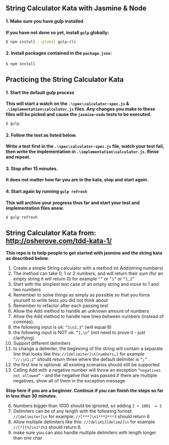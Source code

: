 ## String Calculator Kata with Jasmine & Node

#### 1. Make sure you have gulp installed

__If you have not done so yet, install `gulp` globally:__

```sh
$ npm install --global gulp-cli
```

#### 2. Install packages contained in the `package.json`:

```sh
$ npm install
```

## Practicing the String Calculator Kata

#### 1. Start the default gulp process

__This will start a watch on the `.\spec\calculator-spec.js` & `.\implementation\calculator.js` files. Any changes you make to these files will be picked and cause the `jasmine-node` tests to be executed.__

```sh
$ gulp
```

#### 2. Follow the test as listed below.

__Write a test first in the `.\spec\calculator-spec.js` file, watch your test fail, then write the implementation in `.\implementation\calculator.js`. Rinse and repeat.__

#### 3. Stop after 15 minutes. 

__It does not matter how far you are in the kata, stop and start again.__
 
#### 4. Start again by running `gulp refresh`

__This will archive your progress thus far and start your test and implementation files anew.__

```sh
$ gulp refresh
```

## String Calculator Kata from: http://osherove.com/tdd-kata-1/
__This repo is to help people to get started with jasmine and the string kata as described below.__

1. Create a simple String calculator with a method int Add(string numbers)
  1. The method can take 0, 1 or 2 numbers, and will return their sum (for an empty string it will return 0) for example `“”` or `“1”` or `“1,2”`
  2. Start with the simplest test case of an empty string and move to 1 and two numbers
  3. Remember to solve things as simply as possible so that you force yourself to write tests you did not think about
  4. Remember to refactor after each passing test
2. Allow the Add method to handle an unknown amount of numbers
3. Allow the Add method to handle new lines between numbers (instead of commas).
  1. the following input is ok:  `“1\n2,3”`  (will equal 6)
  2. the following input is NOT ok:  `“1,\n”` (not need to prove it - just clarifying)
4. Support different delimiters
  1. to change a delimiter, the beginning of the string will contain a separate line that looks like this:   `//[delimiter]\n[numbers…]` for example `“//;\n1;2”` should return three where the default delimiter is `“;”` .
  2. the first line is optional. all existing scenarios should still be supported
5. Calling Add with a negative number will throw an exception `“negatives not allowed”` - and the negative that was passed.if there are multiple negatives, show all of them in the exception message

__Stop here if you are a beginner. Continue if you can finish the steps so far in less than 30 minutes.__

6. Numbers bigger than 1000 should be ignored, so adding `2 + 1001  = 2`
7. Delimiters can be of any length with the following format:  `//[delimiter]\n` for example: `//[***]\n1***2***3` should return 6
8. Allow multiple delimiters like this:  `//[delim1][delim2]\n` for example `//[*][%]\n1*2%3` should return 6.
9. make sure you can also handle multiple delimiters with length longer than one char